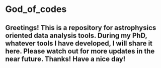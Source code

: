 # God_of_codes
## Greetings! This is a repository for astrophysics oriented data analysis tools. During my PhD, whatever tools I have developed, I will share it here. Please watch out for more updates in the near future. Thanks! Have a nice day!
